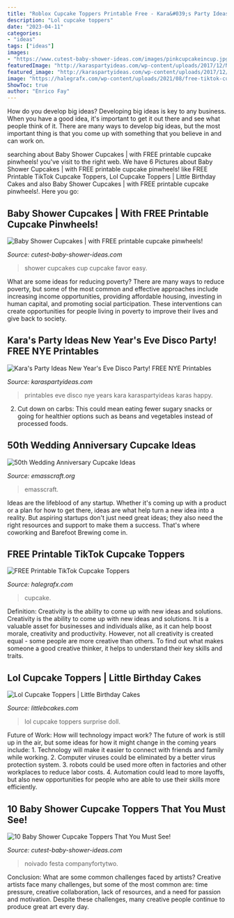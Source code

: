 ```yaml
---
title: "Roblox Cupcake Toppers Printable Free - Kara&#039;s Party Ideas New Year&#039;s Eve Disco Party! Free Nye Printables"
description: "Lol cupcake toppers"
date: "2023-04-11"
categories:
- "ideas"
tags: ["ideas"]
images:
- "https://www.cutest-baby-shower-ideas.com/images/pinkcupcakeincup.jpg"
featuredImage: "http://karaspartyideas.com/wp-content/uploads/2017/12/New-Years-Eve-Teen-Disco-Party-with-FREE-Printables-NYE-Tween-Celebration-by-Karas-Party-Ideas-Kara-Allen-KarasPartyIdeas.com-34.jpg"
featured_image: "http://karaspartyideas.com/wp-content/uploads/2017/12/New-Years-Eve-Teen-Disco-Party-with-FREE-Printables-NYE-Tween-Celebration-by-Karas-Party-Ideas-Kara-Allen-KarasPartyIdeas.com-34.jpg"
image: "https://halegrafx.com/wp-content/uploads/2021/08/free-tiktok-cupcake-toppers.jpg?491598"
ShowToc: true
author: "Enrico Fay"
---
```



How do you develop big ideas?
Developing big ideas is key to any business. When you have a good idea, it's important to get it out there and see what people think of it. There are many ways to develop big ideas, but the most important thing is that you come up with something that you believe in and can work on.

	

		
searching about Baby Shower Cupcakes | with FREE printable cupcake pinwheels! you've visit to the right web. We have 6 Pictures about Baby Shower Cupcakes | with FREE printable cupcake pinwheels! like FREE Printable TikTok Cupcake Toppers, Lol Cupcake Toppers | Little Birthday Cakes and also Baby Shower Cupcakes | with FREE printable cupcake pinwheels!. Here you go:
		
    
## Baby Shower Cupcakes | With FREE Printable Cupcake Pinwheels!

<img loading=lazy src="https://www.cutest-baby-shower-ideas.com/images/pinkcupcakeincup.jpg" onerror="this.onerror=null;this.src='https://tse1.mm.bing.net/th?id=OIP.-Py8he8CMcUwlGE5ickAWQHaJ4&amp;pid=15.1';" alt="Baby Shower Cupcakes | with FREE printable cupcake pinwheels!">

_Source: cutest-baby-shower-ideas.com_

>shower cupcakes cup cupcake favor easy. 

	

What are some ideas for reducing poverty?
There are many ways to reduce poverty, but some of the most common and effective approaches include increasing income opportunities, providing affordable housing, investing in human capital, and promoting social participation. These interventions can create opportunities for people living in poverty to improve their lives and give back to society.

    
## Kara&#039;s Party Ideas New Year&#039;s Eve Disco Party! FREE NYE Printables

<img loading=lazy src="http://karaspartyideas.com/wp-content/uploads/2017/12/New-Years-Eve-Teen-Disco-Party-with-FREE-Printables-NYE-Tween-Celebration-by-Karas-Party-Ideas-Kara-Allen-KarasPartyIdeas.com-34.jpg" onerror="this.onerror=null;this.src='https://tse4.mm.bing.net/th?id=OIP.lPHdbOR2zbTnfHJmSm2iFAHaLH&amp;pid=15.1';" alt="Kara&#039;s Party Ideas New Year&#039;s Eve Disco Party! FREE NYE Printables">

_Source: karaspartyideas.com_

>printables eve disco nye years kara karaspartyideas karas happy. 

	

2. Cut down on carbs: This could mean eating fewer sugary snacks or going for healthier options such as beans and vegetables instead of processed foods.

    
## 50th Wedding Anniversary Cupcake Ideas

<img loading=lazy src="https://www.emasscraft.org/wp-content/uploads/2018/03/83_best_50th_wedding_anniversary_images_on_emasscraft_org_2.jpg" onerror="this.onerror=null;this.src='https://tse4.mm.bing.net/th?id=OIP.eVGNyR_qlD9EdYyzns9dgwHaJ4&amp;pid=15.1';" alt="50th Wedding Anniversary Cupcake Ideas">

_Source: emasscraft.org_

>emasscraft. 

	

Ideas are the lifeblood of any startup. Whether it's coming up with a product or a plan for how to get there, ideas are what help turn a new idea into a reality. But aspiring startups don't just need great ideas; they also need the right resources and support to make them a success. That's where coworking and Barefoot Brewing come in.

    
## FREE Printable TikTok Cupcake Toppers

<img loading=lazy src="https://halegrafx.com/wp-content/uploads/2021/08/free-tiktok-cupcake-toppers.jpg?491598" onerror="this.onerror=null;this.src='https://tse1.mm.bing.net/th?id=OIP.0GtJOx7Hr2_3r-pcU1aPdgHaKN&amp;pid=15.1';" alt="FREE Printable TikTok Cupcake Toppers">

_Source: halegrafx.com_

>cupcake. 

	

Definition: Creativity is the ability to come up with new ideas and solutions.
Creativity is the ability to come up with new ideas and solutions. It is a valuable asset for businesses and individuals alike, as it can help boost morale, creativity and productivity. However, not all creativity is created equal - some people are more creative than others. To find out what makes someone a good creative thinker, it helps to understand their key skills and traits.

    
## Lol Cupcake Toppers | Little Birthday Cakes

<img loading=lazy src="http://www.littlebcakes.com/wp-content/uploads/2019/07/Lol-Surprise-Doll-Cupcake-Toppers.jpg" onerror="this.onerror=null;this.src='https://tse1.mm.bing.net/th?id=OIP.jIur04pml6z_3A6uoxBMbgHaFj&amp;pid=15.1';" alt="Lol Cupcake Toppers | Little Birthday Cakes">

_Source: littlebcakes.com_

>lol cupcake toppers surprise doll. 

	

Future of Work: How will technology impact work?
The future of work is still up in the air, but some ideas for how it might change in the coming years include: 1. Technology will make it easier to connect with friends and family while working. 
2. Computer viruses could be eliminated by a better virus protection system. 
3. robots could be used more often in factories and other workplaces to reduce labor costs. 
4. Automation could lead to more layoffs, but also new opportunities for people who are able to use their skills more efficiently.

    
## 10 Baby Shower Cupcake Toppers That You Must See!

<img loading=lazy src="https://www.cutest-baby-shower-ideas.com/images/cupcaketoppersbaby.jpg" onerror="this.onerror=null;this.src='https://tse1.mm.bing.net/th?id=OIP.kII-xAZnn-S-YKJxEqoeZwHaLH&amp;pid=15.1';" alt="10 Baby Shower Cupcake Toppers That You Must See!">

_Source: cutest-baby-shower-ideas.com_

>noivado festa companyfortytwo. 

	

Conclusion: What are some common challenges faced by artists?
Creative artists face many challenges, but some of the most common are: time pressure, creative collaboration, lack of resources, and a need for passion and motivation. Despite these challenges, many creative people continue to produce great art every day.

